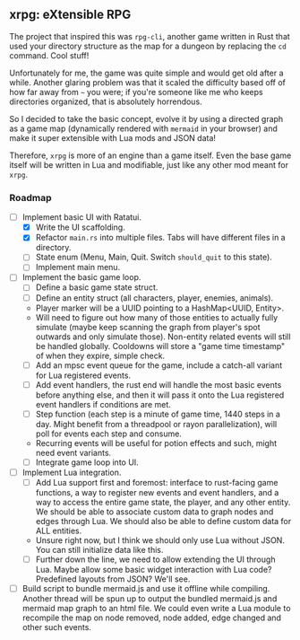 ## xrpg: eXtensible RPG

The project that inspired this was `rpg-cli`, another game written in Rust that used your directory structure as the map for a dungeon by replacing the `cd` command. Cool stuff!

Unfortunately for me, the game was quite simple and would get old after a while. Another glaring problem was that it scaled the difficulty based off of how far away from `~` you were; if you're someone like me who keeps directories organized, that is absolutely horrendous.

So I decided to take the basic concept, evolve it by using a directed graph as a game map (dynamically rendered with `mermaid` in your browser) and make it super extensible with Lua mods and JSON data!

Therefore, `xrpg` is more of an engine than a game itself. Even the base game itself will be written in Lua and modifiable, just like any other mod meant for `xrpg`.

### Roadmap

- [ ] Implement basic UI with Ratatui.
    - [x] Write the UI scaffolding.
    - [x] Refactor `main.rs` into multiple files. Tabs will have different files in a directory.
    - [ ] State enum (Menu, Main, Quit. Switch `should_quit` to this state).
    - [ ] Implement main menu.
- [ ] Implement the basic game loop.
    - [ ] Define a basic game state struct.
    - [ ] Define an entity struct (all characters, player, enemies, animals).
    * Player marker will be a UUID pointing to a HashMap<UUID, Entity>.
    * Will need to figure out how many of those entities to actually fully simulate (maybe keep scanning the graph from player's spot outwards and only simulate those). Non-entity related events will still be handled globally. Cooldowns will store a "game time timestamp" of when they expire, simple check.
    - [ ] Add an mpsc event queue for the game, include a catch-all variant for Lua registered events.
    - [ ] Add event handlers, the rust end will handle the most basic events before anything else, and then it will pass it onto the Lua registered event handlers if conditions are met.
    - [ ] Step function (each step is a minute of game time, 1440 steps in a day. Might benefit from a threadpool or rayon parallelization), will poll for events each step and consume.
    * Recurring events will be useful for potion effects and such, might need event variants.
    - [ ] Integrate game loop into UI.
- [ ] Implement Lua integration.
    - [ ] Add Lua support first and foremost: interface to rust-facing game functions, a way to register new events and event handlers, and a way to access the entire game state, the player, and any other entity. We should be able to associate custom data to graph nodes and edges through Lua. We should also be able to define custom data for ALL entities.
    * Unsure right now, but I think we should only use Lua without JSON. You can still initialize data like this.
    - [ ] Further down the line, we need to allow extending the UI through Lua. Maybe allow some basic widget interaction with Lua code? Predefined layouts from JSON? We'll see.
- [ ] Build script to bundle mermaid.js and use it offline while compiling. Another thread will be spun up to output the bundled mermaid.js and mermaid map graph to an html file. We could even write a Lua module to recompile the map on node removed, node added, edge changed and other such events.

